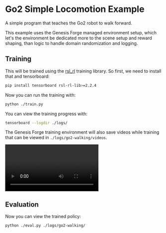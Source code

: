 # Go2 Simple Locomotion Example

A simple program that teaches the Go2 robot to walk forward.

This example uses the Genesis Forge managed environment setup, which let's the environment be dedicated more to the scene setup
and reward shaping, than logic to handle domain randomization and logging.

## Training

This will be trained using the [rsl_rl](https://github.com/leggedrobotics/rsl_rl) training library. So first, we need to install that and tensorboard:

```bash
pip install tensorboard rsl-rl-lib>=2.2.4
```

Now you can run the training with:

```bash
python ./train.py
```

You can view the training progress with:

```bash
tensorboard --logdir ./logs/
```

The Genesis Forge training environment will also save videos while training that can be viewed in `./logs/go2-walking/videos`.

![Trained Go2 Walking](./trained.mp4)

## Evaluation

Now you can view the trained policy:

```bash
python ./eval.py ./logs/go2-walking/
```
